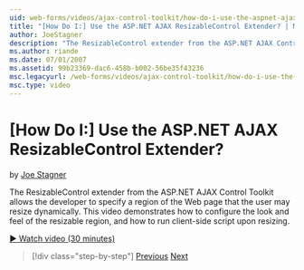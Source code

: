 ```yaml
---
uid: web-forms/videos/ajax-control-toolkit/how-do-i-use-the-aspnet-ajax-resizablecontrol-extender
title: "[How Do I:] Use the ASP.NET AJAX ResizableControl Extender? | Microsoft Docs"
author: JoeStagner
description: "The ResizableControl extender from the ASP.NET AJAX Control Toolkit allows the developer to specify a region of the Web page that the user may resize dynamic..."
ms.author: riande
ms.date: 07/01/2007
ms.assetid: 99b23369-dac6-458b-b002-56be35f43236
msc.legacyurl: /web-forms/videos/ajax-control-toolkit/how-do-i-use-the-aspnet-ajax-resizablecontrol-extender
msc.type: video
---
```

# [How Do I:] Use the ASP.NET AJAX ResizableControl Extender?

by [Joe Stagner](https://github.com/JoeStagner)

The ResizableControl extender from the ASP.NET AJAX Control Toolkit allows the developer to specify a region of the Web page that the user may resize dynamically. This video demonstrates how to configure the look and feel of the resizable region, and how to run client-side script upon resizing.

[&#9654; Watch video (30 minutes)](https://channel9.msdn.com/Blogs/ASP-NET-Site-Videos/how-do-i-use-the-aspnet-ajax-resizablecontrol-extender)

> [!div class="step-by-step"]
> [Previous](how-do-i-use-the-aspnet-ajax-validatorcallout-extender.md)
> [Next](how-do-i-use-the-aspnet-ajax-tabs-control.md)
